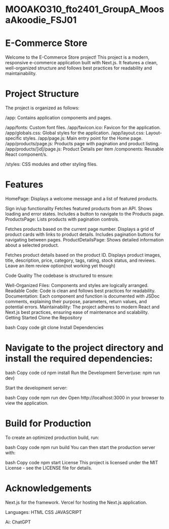 # MOOAKO310_fto2401_GroupA_MoosaAkoodie_FSJ01

# E-Commerce Store
Welcome to the E-Commerce Store project! This project is a modern, responsive e-commerce application built with Next.js. It features a clean, well-organized structure and follows best practices for readability and maintainability.

# Project Structure
The project is organized as follows:

/app: Contains application components and pages.

/app/fonts: Custom font files.
/app/favicon.ico: Favicon for the application.
/app/globals.css: Global styles for the application.
/app/layout.css: Layout-specific styles.
/app/page.js: Main entry point for the Home page.
/app/products/page.js: Products page with pagination and product listing.
/app/products/[id]/page.js: Product Details per item
/components: Reusable React component/s.

/styles: CSS modules and other styling files.

# Features
HomePage: Displays a welcome message and a list of featured products.

Sign in/up functionality
Fetches featured products from an API.
Shows loading and error states.
Includes a button to navigate to the Products page.
ProductsPage: Lists products with pagination controls.

Fetches products based on the current page number.
Displays a grid of product cards with links to product details.
Includes pagination buttons for navigating between pages.
ProductDetailsPage: Shows detailed information about a selected product.

Fetches product details based on the product ID.
Displays product images, title, description, price, category, tags, rating, stock status, and reviews.
Leave an item review option(not working yet though)

Code Quality
The codebase is structured to ensure:

Well-Organized Files: Components and styles are logically arranged.
Readable Code: Code is clean and follows best practices for readability.
Documentation: Each component and function is documented with JSDoc comments, explaining their purpose, parameters, return values, and potential errors.
Maintainability: The project adheres to modern React and Next.js best practices, ensuring ease of maintenance and scalability.
Getting Started
Clone the Repository

bash
Copy code
git clone <repository-url>
Install Dependencies

# Navigate to the project directory and install the required dependencies:

bash
Copy code
cd <project-directory>
npm install
Run the Development Server(use: npm run dev)

Start the development server:

bash
Copy code
npm run dev
Open http://localhost:3000 in your browser to view the application.

# Build for Production

To create an optimized production build, run:

bash
Copy code
npm run build
You can then start the production server with:

bash
Copy code
npm start
License
This project is licensed under the MIT License - see the LICENSE file for details.

# Acknowledgements
Next.js for the framework.
Vercel for hosting the Next.js application.

 Languages:
  HTML
  CSS
  JAVASCRIPT

 Ai:
  ChatGPT
